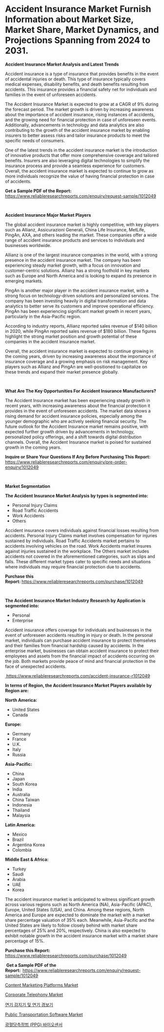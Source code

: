<p><h1>Accident Insurance Market Furnish Information about Market Size, Market Share, Market Dynamics, and Projections Spanning from 2024 to 2031.</h1></p><p><strong>Accident Insurance Market Analysis and Latest Trends</strong></p>
<p><p>Accident insurance is a type of insurance that provides benefits in the event of accidental injuries or death. This type of insurance typically covers medical expenses, disability benefits, and death benefits resulting from accidents. This insurance provides a financial safety net for individuals and families in the event of unforeseen accidents.</p><p>The Accident Insurance Market is expected to grow at a CAGR of 9% during the forecast period. The market growth is driven by increasing awareness about the importance of accident insurance, rising instances of accidents, and the growing need for financial protection in case of unforeseen events. Additionally, advancements in technology and data analytics are also contributing to the growth of the accident insurance market by enabling insurers to better assess risks and tailor insurance products to meet the specific needs of consumers.</p><p>One of the latest trends in the accident insurance market is the introduction of innovative products that offer more comprehensive coverage and tailored benefits. Insurers are also leveraging digital technologies to simplify the insurance process and provide a seamless experience for customers. Overall, the accident insurance market is expected to continue to grow as more individuals recognize the value of having financial protection in case of accidents.</p></p>
<p><strong>Get a Sample PDF of the Report:&nbsp;</strong> <a href="https://www.reliableresearchreports.com/enquiry/request-sample/1012049">https://www.reliableresearchreports.com/enquiry/request-sample/1012049</a></p>
<p>&nbsp;</p>
<p><strong>Accident Insurance Major Market Players</strong></p>
<p><p>The global accident insurance market is highly competitive, with key players such as Allianz, Assicurazioni Generali, China Life Insurance, MetLife, PingAn, AXA, and others leading the market. These companies offer a wide range of accident insurance products and services to individuals and businesses worldwide.</p><p>Allianz is one of the largest insurance companies in the world, with a strong presence in the accident insurance market. The company has been experiencing steady market growth, with a focus on innovation and customer-centric solutions. Allianz has a strong foothold in key markets such as Europe and North America and is looking to expand its presence in emerging markets.</p><p>PingAn is another major player in the accident insurance market, with a strong focus on technology-driven solutions and personalized services. The company has been investing heavily in digital transformation and data analytics to better serve its customers and improve operational efficiency. PingAn has been experiencing significant market growth in recent years, particularly in the Asia-Pacific region.</p><p>According to industry reports, Allianz reported sales revenue of $140 billion in 2020, while PingAn reported sales revenue of $180 billion. These figures highlight the strong market position and growth potential of these companies in the accident insurance market.</p><p>Overall, the accident insurance market is expected to continue growing in the coming years, driven by increasing awareness about the importance of insurance coverage and a growing emphasis on risk management. Key players such as Allianz and PingAn are well-positioned to capitalize on these trends and expand their market presence globally.</p></p>
<p>&nbsp;</p>
<p><strong>What Are The Key Opportunities For Accident Insurance Manufacturers?</strong></p>
<p><p>The Accident Insurance market has been experiencing steady growth in recent years, with increasing awareness about the financial protection it provides in the event of unforeseen accidents. The market data shows a rising demand for accident insurance policies, especially among the younger demographic who are actively seeking financial security. The future outlook for the Accident Insurance market remains positive, with expected further growth driven by advancements in technology, personalized policy offerings, and a shift towards digital distribution channels. Overall, the Accident Insurance market is poised for sustained growth in the coming years.</p></p>
<p><strong>Inquire or Share Your Questions If Any Before Purchasing This Report:</strong> <a href="https://www.reliableresearchreports.com/enquiry/pre-order-enquiry/1012049">https://www.reliableresearchreports.com/enquiry/pre-order-enquiry/1012049</a></p>
<p>&nbsp;</p>
<p><strong>Market Segmentation</strong></p>
<p><strong>The Accident Insurance Market Analysis by types is segmented into:</strong></p>
<p><ul><li>Personal Injury Claims</li><li>Road Traffic Accidents</li><li>Work Accidents</li><li>Others</li></ul></p>
<p><p>Accident insurance covers individuals against financial losses resulting from accidents. Personal Injury Claims market involves compensation for injuries sustained by individuals. Road Traffic Accidents market pertains to accidents involving vehicles on the road. Work Accidents market insures against injuries sustained in the workplace. The Others market includes accidents not covered in the aforementioned categories, such as slips and falls. These different market types cater to specific needs and situations where individuals may require financial protection due to accidents.</p></p>
<p><strong>Purchase this Report:&nbsp;</strong><a href="https://www.reliableresearchreports.com/purchase/1012049">https://www.reliableresearchreports.com/purchase/1012049</a></p>
<p>&nbsp;</p>
<p><strong>The Accident Insurance Market Industry Research by Application is segmented into:</strong></p>
<p><ul><li>Personal</li><li>Enterprise</li></ul></p>
<p><p>Accident insurance offers coverage for individuals and businesses in the event of unforeseen accidents resulting in injury or death. In the personal market, individuals can purchase accident insurance to protect themselves and their families from financial hardship caused by accidents. In the enterprise market, businesses can obtain accident insurance to protect their employees and assets from the financial impact of accidents occurring on the job. Both markets provide peace of mind and financial protection in the face of unexpected accidents.</p></p>
<p><a href="https://www.reliableresearchreports.com/accident-insurance-r1012049">&nbsp;https://www.reliableresearchreports.com/accident-insurance-r1012049</a></p>
<p><strong>In terms of Region, the Accident Insurance Market Players available by Region are:</strong></p>
<p>
    <p> <strong> North America: </strong>
        <ul>
            <li>United States</li>
            <li>Canada</li>
        </ul>
        </p> 
    <p> <strong> Europe: </strong>
        <ul>
            <li>Germany</li>
            <li>France</li>
            <li>U.K.</li>
            <li>Italy</li>
            <li>Russia</li>
        </ul>
        </p> 
    <p> <strong> Asia-Pacific: </strong>
        <ul>
            <li>China</li>
            <li>Japan</li>
            <li>South Korea</li>
            <li>India</li>
            <li>Australia</li>
            <li>China Taiwan</li>
            <li>Indonesia</li>
            <li>Thailand</li>
            <li>Malaysia</li>
        </ul>
        </p> 
    <p> <strong> Latin America: </strong>
        <ul>
            <li>Mexico</li>
            <li>Brazil</li>
            <li>Argentina Korea</li>
            <li>Colombia</li>
        </ul>
        </p> 
    <p> <strong> Middle East & Africa: </strong>
        <ul>
            <li>Turkey</li>
            <li>Saudi</li>
            <li>Arabia</li>
            <li>UAE</li>
            <li>Korea</li>
        </ul>
    </p>
    </p>
<p><p>The accident insurance market is anticipated to witness significant growth across various regions such as North America (NA), Asia-Pacific (APAC), Europe, United States (USA), and China. Among these regions, North America and Europe are expected to dominate the market with a market share percentage valuation of 35% each. Meanwhile, Asia-Pacific and the United States are likely to follow closely behind with market share percentages of 25% and 20%, respectively. China is also expected to exhibit notable growth in the accident insurance market with a market share percentage of 15%.</p></p>
<p><strong>Purchase this Report: </strong><a href="https://www.reliableresearchreports.com/purchase/1012049">https://www.reliableresearchreports.com/purchase/1012049</a></p>
<p>&nbsp;<strong>Get a Sample PDF of the Report:&nbsp;&nbsp;</strong><a href="https://www.reliableresearchreports.com/enquiry/request-sample/1012049">https://www.reliableresearchreports.com/enquiry/request-sample/1012049</a></p>
<p><strong></strong></p>
<p><p><a href="https://github.com/yazulaeha/Market-Research-Report-List-1/blob/main/content-marketing-platforms-market.md">Content Marketing Platforms Market</a></p><p><a href="https://github.com/ctanaka235/Market-Research-Report-List-1/blob/main/corporate-telephony-market.md">Corporate Telephony Market</a></p><p><a href="https://github.com/tasfiyaj85/Market-Research-Report-List-2/blob/main/586690180134.md">연기 감지기 및 연기 경보기</a></p><p><a href="https://github.com/rionkhanvai01/Market-Research-Report-List-1/blob/main/public-transportation-software-market.md">Public Transportation Software Market</a></p><p><a href="https://github.com/njolsky1/Market-Research-Report-List-2/blob/main/945145280133.md">광혈당측정법 (PPG) 바이오센서</a></p></p>